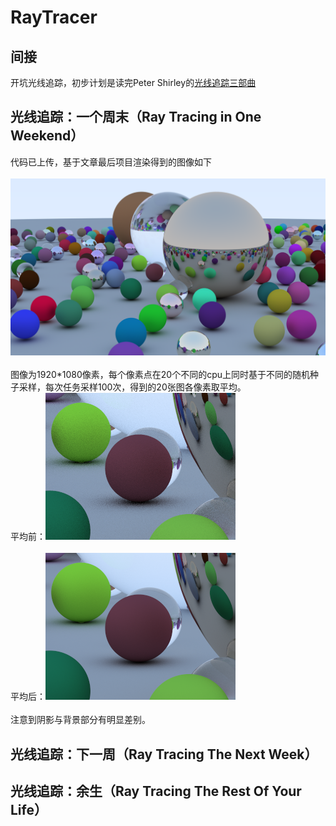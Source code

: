 # RayTracer
## 间接
开坑光线追踪，初步计划是读完Peter Shirley的[光线追踪三部曲](https://github.com/RayTracing/InOneWeekend)
## 光线追踪：一个周末（Ray Tracing in One Weekend）
代码已上传，基于文章最后项目渲染得到的图像如下<br><br>
![](/img/out.png)<br><br>
图像为1920*1080像素，每个像素点在20个不同的cpu上同时基于不同的随机种子采样，每次任务采样100次，得到的20张图各像素取平均。<br>
平均前：![](/img/200beforavg.png)<br><br>
平均后：![](/img/200avg.png)<br><br>
注意到阴影与背景部分有明显差别。

## 光线追踪：下一周（Ray Tracing The Next Week）
## 光线追踪：余生（Ray Tracing The Rest Of Your Life）
